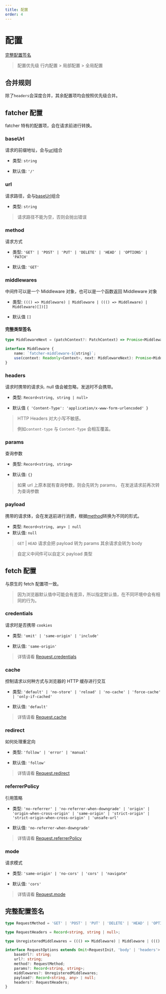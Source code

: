 ```yaml
---
title: 配置
order: 4
---
```


# 配置

[完整配置签名](#完整配置签名)

> 配置优先级 行内配置 > 局部配置 > 全局配置

## 合并规则

除了`headers`会深度合并，其余配置项均会按照优先级合并。

## fatcher 配置

fatcher 特有的配置项，会在请求前进行转换。

### baseUrl

请求的前缀地址，会与[url](#url)组合

-   类型: `string`

-   默认值: `'/'`

### url

请求路径，会与[baseUrl](#baseurl)组合

-   类型: `string`

> 请求路径不能为空，否则会抛出错误

### method

请求方式

-   类型: `'GET' | 'POST' | 'PUT' | 'DELETE' | 'HEAD' | 'OPTIONS' | 'PATCH'`

-   默认值: `'GET'`

### middlewares

中间件可以是一个 Middleware 对象，也可以是一个函数返回 Middleware 对象

-   类型: `((() => Middleware) | Middleware | ((() => Middleware) | Middleware)[])[]`

-   默认值 `[]`

#### 完整类型签名

```ts
type MiddlewareNext = (patchContext?: PatchContext) => Promise<MiddlewareResult> | MiddlewareResult;

interface Middleware {
    name: `fatcher-middleware-${string}`;
    use(context: Readonly<Context>, next: MiddlewareNext): Promise<MiddlewareResult> | MiddlewareResult;
}
```

### headers

请求时携带的请求头. null 值会被忽略，发送时不会携带。

-   类型: `Record<string, string | null>`

-   默认值 `{ 'Content-Type': 'application/x-www-form-urlencoded' }`

> HTTP Headers 对大小写不敏感。
>
> 例如`content-type` 与 `Content-Type` 会相互覆盖。

### params

查询参数

-   类型: `Record<string, string>`

-   默认值: `{}`

> 如果 url 上原本就有查询参数，则会先转为 params， 在发送请求前再次转为查询参数

### payload

携带的请求体，会在发送前进行消费，根据[method](#method)转换为不同的形式。

-   类型: `Record<string, any> | null`
-   默认值: `null`

> `GET` | `HEAD` 请求会把 payload 转为 params
> 其余请求会转为 body

> 自定义中间件可以自定义 payload 类型

## fetch 配置

与原生的 fetch 配置项一致。

> 因为浏览器默认值中可能会有差异，所以指定默认值，在不同环境中会有相同的行为。

### credentials

请求时是否携带 `cookies`

-   类型: `'omit' | 'same-origin' | 'include'`

-   默认值: `'same-origin'`

> 详情请看 [Request.credentials](https://developer.mozilla.org/en-US/docs/Web/API/Request/credentials)

### cache

控制请求以何种方式与浏览器的 HTTP 缓存进行交互

-   类型: `'default' | 'no-store' | 'reload' | 'no-cache' | 'force-cache' | 'only-if-cached'`

-   默认值: `'default'`

> 详情请看 [Request.cache](https://developer.mozilla.org/en-US/docs/Web/API/Request/cache)

### redirect

如何处理重定向

-   类型: `'follow' | 'error' | 'manual'`

-   默认值: `'follow'`

> 详情请看 [Request.redirect](https://developer.mozilla.org/en-US/docs/Web/API/Request/redirect)

### referrerPolicy

引用策略

-   类型: `'no-referrer' | 'no-referrer-when-downgrade' | 'origin' | 'origin-when-cross-origin' | 'same-origin' | 'strict-origin' | 'strict-origin-when-cross-origin' | 'unsafe-url'`

-   默认值: `'no-referrer-when-downgrade'`

> 详情请看 [Request.referrerPolicy](https://developer.mozilla.org/en-US/docs/Web/API/Request/referrerPolicy)

### mode

请求模式

-   类型: `'same-origin' | 'no-cors' | 'cors' | 'navigate'`

-   默认值: `'cors'`

> 详情请看 [Request.mode](https://developer.mozilla.org/en-US/docs/Web/API/Request/mode)

## 完整配置签名

```ts
type RequestMethod = 'GET' | 'POST' | 'PUT' | 'DELETE' | 'HEAD' | 'OPTIONS' | 'PATCH';

type RequestHeaders = Record<string, string | null>;

type UnregisteredMiddlewares = ((() => Middleware) | Middleware | ((() => Middleware) | Middleware)[])[];

interface RequestOptions extends Omit<RequestInit, 'body' | 'headers'> {
    baseUrl?: string;
    url?: string;
    method?: RequestMethod;
    params?: Record<string, string>;
    middlewares?: UnregisteredMiddlewares;
    payload?: Record<string, any> | null;
    headers?: RequestHeaders;
}
```
